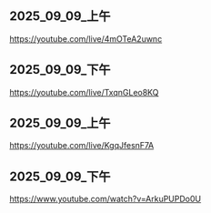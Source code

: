 ## 2025_09_09_上午

https://youtube.com/live/4mOTeA2uwnc

## 2025_09_09_下午

https://youtube.com/live/TxqnGLeo8KQ

## 2025_09_09_上午

https://youtube.com/live/KgqJfesnF7A

## 2025_09_09_下午

https://www.youtube.com/watch?v=ArkuPUPDo0U

